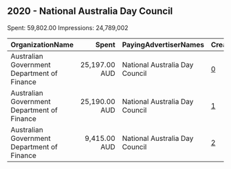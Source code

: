 ## 2020 - National Australia Day Council 
Spent: 59,802.00
Impressions: 24,789,002

|OrganizationName|Spent|PayingAdvertiserNames|CreativeUrls|Impressions|Genders|AgeBrackets|CountryCodes|BillingAddresses|CandidateBallotInformation|
|:---|---:|:---|:---|---:|:---|:---|:---|:---|:---|
|Australian Government Department of Finance|25,197.00 AUD|National Australia Day Council|[0](https://www.snap.com/political-ads/asset/15d60b6119bb41ef15b3b0f5240e3182f4adb75089592adfa6438c42d9cb4426?mediaType=mp4)|10,567,943||18+|australia|"100 Chalmers Street,Surry Hills,2010,AU"||
|Australian Government Department of Finance|25,190.00 AUD|National Australia Day Council|[1](https://www.snap.com/political-ads/asset/950488d9b7aaba077a298bf2bfc529c5a79254b1663b3122bbea7ee5edb473b8?mediaType=mp4)|10,254,787||18+|australia|"100 Chalmers Street,Surry Hills,2010,AU"||
|Australian Government Department of Finance|9,415.00 AUD|National Australia Day Council|[2](https://www.snap.com/political-ads/asset/77ab12e41d828d8768317c0c227e724e21167874915b4709bf98d03f51c12e87?mediaType=mp4)|3,966,272||18+|australia|"100 Chalmers Street,Surry Hills,2010,AU"||
